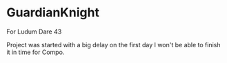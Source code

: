 # GuardianKnight
For Ludum Dare 43

Project was started with a big delay on the first day
I won't be able to finish it in time for Compo. 
